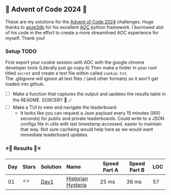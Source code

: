 ## 🎄 Advent of Code 2024 🎄

These are my solutions for the [Advent of Code 2024](https://adventofcode.com/2024) challenges. Huge thanks to [anze3db](https://github.com/anze3db) for his excellent [AOC](https://github.com/anze3db/adventofcode/tree/main) python framework. I borrowed alot of his code in the effort to create a more streamlined AOC experience for myself.  Thank you!


### Setup TODO 

First export your cookie session with AOC with the google chrome developer tools  (Literally just go copy it)
Then make a folder in your root titled `secret` and create a text file within called `cookie.txt`.  
The .gitignore will ignore all text files / (and other formats) so it won't get loaded into github. 

- [ ] Make a function that captures the output and updates the results table in the README. SORCERY :mage: :magic_wand: 
- [ ] Make a TUI to view and navigate the leaderboard.
    - It looks like you can request a Json payload every 15 minutes (900 seconds) for public and private leaderboards.  Could write to a JSON configs file in utils with last timestamp accessed. easier to maintain that way. Not sure cacheing would help here as we would want immediate leaderboard updates.  


### ⭐🎄 Results 🎄⭐

| Day | Stars | Solution | Name | Speed Part A | Speed Part B | LOC |
| :--- | :----- | :---- | :---------------------------------------------------------------- | ----- | ----- | --- |
| 01  | ⭐⭐ | [Day1](https://github.com/Landcruiser87/AoC2024/blob/main/scripts/day1/day1.py) |[Historian Hysteria](https://adventofcode.com/2024/day/1) | 25 ms | 36 ms | 57 |

